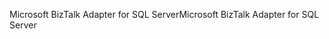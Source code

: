 <span data-ttu-id="b6057-101">Microsoft BizTalk Adapter for SQL Server</span><span class="sxs-lookup"><span data-stu-id="b6057-101">Microsoft BizTalk Adapter for SQL Server</span></span>